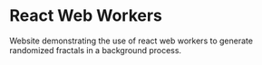 # React Web Workers

Website demonstrating the use of react web workers to generate randomized fractals in a background process.
